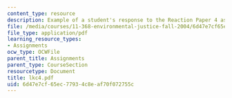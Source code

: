 ```yaml
---
content_type: resource
description: Example of a student's response to the Reaction Paper 4 assignment.
file: /media/courses/11-368-environmental-justice-fall-2004/6d47e7cf65ec77934c8eaf70f072755c_lkc4.pdf
file_type: application/pdf
learning_resource_types:
- Assignments
ocw_type: OCWFile
parent_title: Assignments
parent_type: CourseSection
resourcetype: Document
title: lkc4.pdf
uid: 6d47e7cf-65ec-7793-4c8e-af70f072755c
---
```

